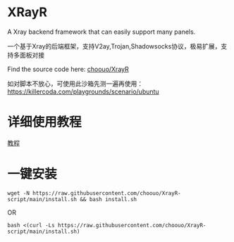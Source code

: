 # XRayR
A Xray backend framework that can easily support many panels.

一个基于Xray的后端框架，支持V2ay,Trojan,Shadowsocks协议，极易扩展，支持多面板对接

Find the source code here: [choouo/XrayR](https://github.com/choouo/XrayR)

如对脚本不放心，可使用此沙箱先测一遍再使用：https://killercoda.com/playgrounds/scenario/ubuntu

# 详细使用教程

[教程](https://crackair.gitbook.io/xrayr-project/)

# 一键安装

```
wget -N https://raw.githubusercontent.com/choouo/XrayR-script/main/install.sh && bash install.sh
```
OR
```
bash <(curl -Ls https://raw.githubusercontent.com/choouo/XrayR-script/main/install.sh)
```
